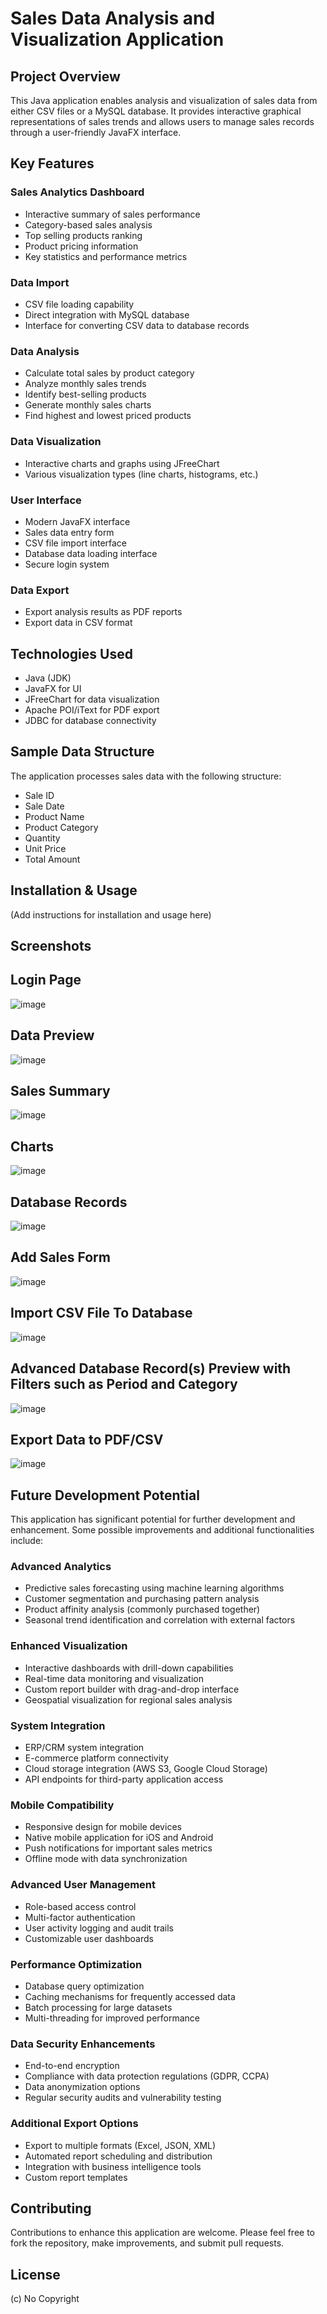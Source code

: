 # Sales Data Analysis and Visualization Application

## Project Overview
This Java application enables analysis and visualization of sales data from either CSV files or a MySQL database. It provides interactive graphical representations of sales trends and allows users to manage sales records through a user-friendly JavaFX interface.

## Key Features

### Sales Analytics Dashboard
- Interactive summary of sales performance
- Category-based sales analysis
- Top selling products ranking
- Product pricing information
- Key statistics and performance metrics

### Data Import
- CSV file loading capability
- Direct integration with MySQL database
- Interface for converting CSV data to database records

### Data Analysis
- Calculate total sales by product category
- Analyze monthly sales trends
- Identify best-selling products
- Generate monthly sales charts
- Find highest and lowest priced products

### Data Visualization
- Interactive charts and graphs using JFreeChart
- Various visualization types (line charts, histograms, etc.)

### User Interface
- Modern JavaFX interface
- Sales data entry form
- CSV file import interface
- Database data loading interface
- Secure login system

### Data Export
- Export analysis results as PDF reports
- Export data in CSV format

## Technologies Used
- Java (JDK)
- JavaFX for UI
- JFreeChart for data visualization
- Apache POI/iText for PDF export
- JDBC for database connectivity

## Sample Data Structure
The application processes sales data with the following structure:
- Sale ID
- Sale Date
- Product Name
- Product Category
- Quantity
- Unit Price
- Total Amount

## Installation & Usage
(Add instructions for installation and usage here)

## Screenshots

## Login Page

![image](https://github.com/Yboumhand/JavaFX_App/blob/46aec159d615423cdb2609aacd9369d792790b70/Login.png)

## Data Preview

![image](https://github.com/Yboumhand/JavaFX_App/blob/46aec159d615423cdb2609aacd9369d792790b70/DataPreview.png)

 ## Sales Summary

![image](https://github.com/Yboumhand/JavaFX_App/blob/46aec159d615423cdb2609aacd9369d792790b70/SalesSummary.png)

## Charts
  
![image](https://github.com/Yboumhand/JavaFX_App/blob/46aec159d615423cdb2609aacd9369d792790b70/Charts.png)

## Database Records

![image](https://github.com/Yboumhand/JavaFX_App/blob/46aec159d615423cdb2609aacd9369d792790b70/DataBaseRecords.png)

## Add Sales Form

![image](https://github.com/Yboumhand/JavaFX_App/blob/46aec159d615423cdb2609aacd9369d792790b70/AddSales.png)

## Import CSV File To Database

![image](https://github.com/Yboumhand/JavaFX_App/blob/46aec159d615423cdb2609aacd9369d792790b70/ImportCsvFileToDataBase.png)

## Advanced Database Record(s) Preview with Filters such as Period and Category

![image](https://github.com/Yboumhand/JavaFX_App/blob/46aec159d615423cdb2609aacd9369d792790b70/AdvancedDataBaseRecordPreview_Filters.png)

## Export Data to PDF/CSV

![image](https://github.com/Yboumhand/JavaFX_App/blob/46aec159d615423cdb2609aacd9369d792790b70/ExportDataToPdfCsv.png)

## Future Development Potential

This application has significant potential for further development and enhancement. Some possible improvements and additional functionalities include:

### Advanced Analytics
- Predictive sales forecasting using machine learning algorithms
- Customer segmentation and purchasing pattern analysis
- Product affinity analysis (commonly purchased together)
- Seasonal trend identification and correlation with external factors

### Enhanced Visualization
- Interactive dashboards with drill-down capabilities
- Real-time data monitoring and visualization
- Custom report builder with drag-and-drop interface
- Geospatial visualization for regional sales analysis

### System Integration
- ERP/CRM system integration
- E-commerce platform connectivity
- Cloud storage integration (AWS S3, Google Cloud Storage)
- API endpoints for third-party application access

### Mobile Compatibility
- Responsive design for mobile devices
- Native mobile application for iOS and Android
- Push notifications for important sales metrics
- Offline mode with data synchronization

### Advanced User Management
- Role-based access control
- Multi-factor authentication
- User activity logging and audit trails
- Customizable user dashboards

### Performance Optimization
- Database query optimization
- Caching mechanisms for frequently accessed data
- Batch processing for large datasets
- Multi-threading for improved performance

### Data Security Enhancements
- End-to-end encryption
- Compliance with data protection regulations (GDPR, CCPA)
- Data anonymization options
- Regular security audits and vulnerability testing

### Additional Export Options
- Export to multiple formats (Excel, JSON, XML)
- Automated report scheduling and distribution
- Integration with business intelligence tools
- Custom report templates

## Contributing
Contributions to enhance this application are welcome. Please feel free to fork the repository, make improvements, and submit pull requests.

## License
(c) No Copyright
